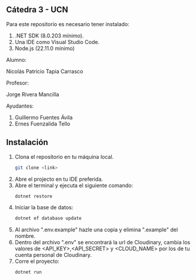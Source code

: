 ## Cátedra 3 - UCN 
Para este repositorio es necesario tener instalado:
  1. .NET SDK (8.0.203 mínimo). 
  2. Una IDE como Visual Studio Code.
  3. Node.js (22.11.0 mínimo)

Alumno:

  Nicolás Patricio Tapia Carrasco

Profesor: 

  Jorge Rivera Mancilla
    
Ayudantes: 

  1. Guillermo Fuentes Ávila
  2. Ernes Fuenzalida Tello
    
## Instalación
1. Clona el repositorio en tu máquina local.
   ```sh
   git clone <link>
   ```
2. Abre el projecto en tu IDE preferida.
3. Abre el terminal y ejecuta el siguiente comando:
   ```sh
   dotnet restore
   ```
4. Iniciar la base de datos:
   ```sh
   dotnet ef database update
   ``` 
5. Al archivo ".env.example" hazle una copia y elimina ".example" del nombre.
6. Dentro del archivo ".env" se encontrará la url de Cloudinary, cambia los valores de <API_KEY>,<API_SECRET> y <CLOUD_NAME> por los de tu cuenta personal de Cloudinary.
7. Corre el proyecto:
   ```sh
   dotnet run
   ```

